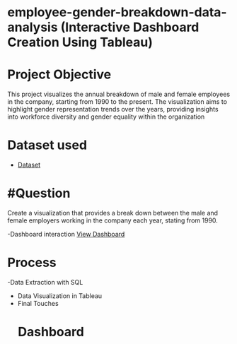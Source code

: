 # employee-gender-breakdown-data-analysis (Interactive Dashboard Creation Using Tableau)
# Project Objective
This project visualizes the annual breakdown of male and female employees in the company, starting from 1990 to the present. The visualization aims to highlight gender representation trends over the years, providing insights into workforce diversity and gender equality within the organization
# Dataset used
- <a href='https://github.com/Adebamiji1/Tableau-Dashboard/blob/main/Task%201.csv'>Dataset</a>
# #Question
Create a visualization that provides a break down between the male and female employers working in the company each year, stating from 1990.

-Dashboard interaction <a href="https://github.com/Adebamiji1/Tableau-Dashboard/blob/main/Screenshot%202024-10-25%20103559.png">View Dashboard</a>

# Process
-Data Extraction with SQL
- Data Visualization in Tableau
- Final Touches
  # Dashboard
 
